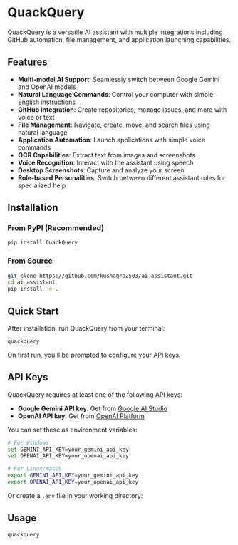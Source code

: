 # QuackQuery

QuackQuery is a versatile AI assistant with multiple integrations including GitHub automation, file management, and application launching capabilities.

## Features

- **Multi-model AI Support**: Seamlessly switch between Google Gemini and OpenAI models
- **Natural Language Commands**: Control your computer with simple English instructions
- **GitHub Integration**: Create repositories, manage issues, and more with voice or text
- **File Management**: Navigate, create, move, and search files using natural language
- **Application Automation**: Launch applications with simple voice commands
- **OCR Capabilities**: Extract text from images and screenshots
- **Voice Recognition**: Interact with the assistant using speech
- **Desktop Screenshots**: Capture and analyze your screen
- **Role-based Personalities**: Switch between different assistant roles for specialized help

## Installation

### From PyPI (Recommended)

```bash
pip install QuackQuery
```

### From Source

```bash
git clone https://github.com/kushagra2503/ai_assistant.git
cd ai_assistant
pip install -e .
```

## Quick Start

After installation, run QuackQuery from your terminal:

```bash
quackquery
```

On first run, you'll be prompted to configure your API keys.

## API Keys

QuackQuery requires at least one of the following API keys:

- **Google Gemini API key**: Get from [Google AI Studio](https://makersuite.google.com/app/apikey)
- **OpenAI API key**: Get from [OpenAI Platform](https://platform.openai.com/api-keys)

You can set these as environment variables:
```bash
# For Windows
set GEMINI_API_KEY=your_gemini_api_key
set OPENAI_API_KEY=your_openai_api_key

# For Linux/macOS
export GEMINI_API_KEY=your_gemini_api_key
export OPENAI_API_KEY=your_openai_api_key
```

Or create a `.env` file in your working directory:

## Usage

```bash
quackquery
```